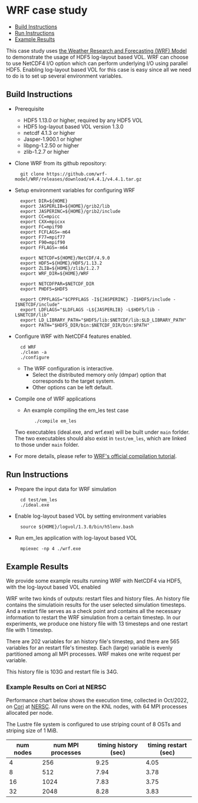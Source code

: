 # WRF case study

* [Build Instructions](#build-instructions)
* [Run Instructions](#run-instructions)
* [Example Results](#example-results)

This case study uses [the Weather Research and Forecasting (WRF) Model](https://github.com/wrf-model/WRF) to demonstrate the usage of HDF5 log-layout based VOL. WRF can choose to use NetCDF4 I/O option which can perform underlying I/O using parallel HDF5. Enabling  log-layout based VOL for this case is easy since all we need to do is to set up several environment variables.

## Build Instructions
* Prerequisite
  + HDF5 1.13.0 or higher, required by any HDF5 VOL
  + HDF5 log-layout based VOL version 1.3.0
  + netcdf 4.1.3 or higher
  + Jasper-1.900.1 or higher
  + libpng-1.2.50 or higher
  + zlib-1.2.7 or higher
* Clone WRF from its github repository:
  ```
    git clone https://github.com/wrf-model/WRF/releases/download/v4.4.1/v4.4.1.tar.gz
  ```  
* Setup environment variables for configuring WRF
  ```
    export DIR=${HOME}
    export JASPERLIB=${HOME}/grib2/lib
    export JASPERINC=${HOME}/grib2/include
    export CC=mpicc
    export CXX=mpicxx
    export FC=mpif90
    export FCFLAGS=-m64
    export F77=mpif77
    export F90=mpif90
    export FFLAGS=-m64

    export NETCDF=${HOME}/NetCDF/4.9.0
    export HDF5=${HOME}/HDF5/1.13.2
    export ZLIB=${HOME}/zlib/1.2.7
    export WRF_DIR=${HOME}/WRF

    export NETCDFPAR=$NETCDF_DIR
    export PHDF5=$HDF5

    export CPPFLAGS="$CPPFLAGS -I${JASPERINC} -I$HDF5/include -I$NETCDF/include"
    export LDFLAGS="$LDFLAGS -L${JASPERLIB} -L$HDF5/lib -L$NETCDF/lib"
    export LD_LIBRARY_PATH="$HDF5/lib:$NETCDF/lib:$LD_LIBRARY_PATH"
    export PATH="$HDF5_DIR/bin:$NETCDF_DIR/bin:$PATH"
  ```
* Configure WRF with NetCDF4 features enabled.
  ```
    cd WRF
    ./clean -a
    ./configure
  ```
  + The WRF configuration is interactive.
    + Select the distributed memory only (dmpar) option that corresponds to the target system.
    + Other options can be left default.
* Compile one of WRF applications  
    + An example compiling the em_les test case
      ```
          ./compile em_les
      ```
    Two executables (ideal.exe, and wrf.exe) will be built under `main` forlder. The two 
    executables should also exist in `test/em_les`, which are linked to those under `main` folder.

* For more details, please refer to [WRF's official compilation tutorial](https://www2.mmm.ucar.edu/wrf/OnLineTutorial/compilation_tutorial.php?fbclid=IwAR3GIOcbAA4rwEjYAeeFDbaywNm4UvHz3CbeXtJbJRIaS9OF03BP5wfX-u8).

## Run Instructions
* Prepare the input data for WRF simulation
  ```
    cd test/em_les
    ./ideal.exe
  ```
* Enable log-layout based VOL by setting environment variables
  ```
    source ${HOME}/logvol/1.3.0/bin/h5lenv.bash
  ```
* Run em_les application with log-layout based VOL
  ```
    mpiexec -np 4 ./wrf.exe
  ```

## Example Results
We provide some example results running WRF with NetCDF4 via HDF5, with
the log-layout based VOL enabled

WRF write two kinds of outputs: restart files and history files. An history file contains the
simulatioin results for the user selected simulation timesteps. And a restart file serves as
a check point and contains all the necessary information to restart the WRF simulation from a
certain timestep. In our experiments, we produce one history file with 13 timesteps and one
restart file with 1 timestep.

There are 202 variables for an history file's timestep, and there are 565 variables for an
restart file's timestep. Each (large) variable is evenly partitioned among all MPI processes.
WRF makes one write request per variable.

This history file is 103G and restart file is 34G.

### Example Results on Cori at NERSC
Performance chart below shows the execution time, collected in Oct/2022, on
[Cori](https://docs.nersc.gov/systems/cori/) at [NERSC](https://www.nersc.gov).
All runs were on the KNL nodes, with 64 MPI processes allocated per node.

The Lustre file system is configured to use striping count of 8 OSTs
and striping size of 1 MiB.

| num nodes | num MPI processes | timing history (sec) | timing restart (sec) |
|---|---|---|---|
| 4 | 256 | 9.25 | 4.05 |
| 8 | 512 | 7.94 | 3.78 |
| 16 | 1024 | 7.83 | 3.75 |
| 32 | 2048 | 8.28 | 3.83 |

